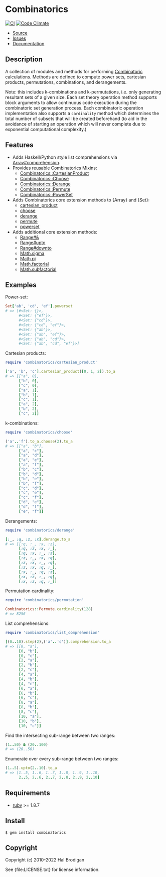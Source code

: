 # Combinatorics

[![CI](https://github.com/postmodern/combinatorics/actions/workflows/ruby.yml/badge.svg)](https://github.com/postmodern/combinatorics/actions/workflows/ruby.yml)
[![Code Climate](https://codeclimate.com/github/postmodern/combinatorics.svg)](https://codeclimate.com/github/postmodern/combinatorics)

* [Source](https://github.com/postmodern/combinatorics)
* [Issues](https://github.com/postmodern/combinatorics/issues)
* [Documentation](http://rubydoc.info/gems/combinatorics)

## Description

A collection of modules and methods for performing
[Combinatoric](http://en.wikipedia.org/wiki/Combinatoric) calculations.
Methods are defined to compute power sets, cartesian products, permutations, 
combinations, and derangements.

Note: this includes k-combinations and k-permutations, i.e. only generating
resultant sets of a given size. Each set theory operation method supports block 
arguments to allow continuous code execution during the combinatoric set
generation process. Each combinatoric operation implementation also supports a
`cardinality` method which determines the total number of subsets that will be
created beforehand (to aid in the avoidance of starting an operation which will 
never complete due to exponential computational complexity.)

## Features

* Adds Haskell/Python style list comprehensions via [Array#comprehension].
* Provides reusable Combinatorics Mixins:
  * [Combinatorics::CartesianProduct]
  * [Combinatorics::Choose]
  * [Combinatorics::Derange]
  * [Combinatorics::Permute]
  * [Combinatorics::PowerSet]
* Adds Combinatorics core extension methods to {Array} and {Set}:
  * [cartesian_product]
  * [choose]
  * [derange]
  * [permute]
  * [powerset]
* Adds additional core extension methods:
  * [Range#&]
  * [Range#upto]
  * [Range#downto]
  * [Math.sigma]
  * [Math.pi]
  * [Math.factorial]
  * [Math.subfactorial]

[Array#comprehension]: https://rubydoc.info/gems/combinatorics/Array#comprehension-instance_method
[Combinatorics::CartesianProduct]: https://rubydoc.info/gems/combinatorics/Combinatorics/CartesianProduct
[Combinatorics::Choose]: https://rubydoc.info/gems/combinatorics/Combinatorics/Choose
[Combinatorics::Derange]: https://rubydoc.info/gems/combinatorics/Combinatorics/Derange
[Combinatorics::Permute]: https://rubydoc.info/gems/combinatorics/Combinatorics/Permute
[Combinatorics::PowerSet]: https://rubydoc.info/gems/combinatorics/Combinatorics/PowerSet
[cartesian_product]: https://rubydoc.info/gems/combinatorics/Combinatorics/CartesianProduct/Mixin#cartesian_product-instance_method
[choose]: https://rubydoc.info/gems/combinatorics/Combinatorics/Choose/Mixin#choose-instance_method
[derange]: https://rubydoc.info/gems/combinatorics/Combinatorics/Derange/Mixin#derange-instance_method
[permute]: https://rubydoc.info/gems/combinatorics/Combinatorics/Permute/Mixin#permute-instance_method
[powerset]: https://rubydoc.info/gems/combinatorics/Combinatorics/PowerSet/Mixin#powerset-instance_method
[Range#&]: https://rubydoc.info/gems/combinatorics/Range#&-instance_method
[Range#upto]: https://rubydoc.info/gems/combinatorics/Range#upto-instance_method
[Range#downto]: https://rubydoc.info/gems/combinatorics/Range#downto-instance_method
[Math.sigma]: https://rubydoc.info/gems/combinatorics/Math#sigma-class_method
[Math.pi]: https://rubydoc.info/gems/combinatorics/Math#pi-class_method
[Math.factorial]: https://rubydoc.info/gems/combinatorics/Math#factorial-class_method
[Math.subfactorial]: https://rubydoc.info/gems/combinatorics/Math#subfactorial-class_method

## Examples

Power-set:

```ruby
Set['ab', 'cd', 'ef'].powerset
# => [#<Set: {}>,
      #<Set: {"ef"}>,
      #<Set: {"cd"}>,
      #<Set: {"cd", "ef"}>,
      #<Set: {"ab"}>,
      #<Set: {"ab", "ef"}>,
      #<Set: {"ab", "cd"}>,
      #<Set: {"ab", "cd", "ef"}>]
```

Cartesian products:

```ruby
require 'combinatorics/cartesian_product'

['a', 'b', 'c'].cartesian_product([0, 1, 2]).to_a
# => [["a", 0], 
      ["b", 0], 
      ["c", 0], 
      ["a", 1], 
      ["b", 1], 
      ["c", 1], 
      ["a", 2], 
      ["b", 2], 
      ["c", 2]]
```

k-combinations:

```ruby
require 'combinatorics/choose'

('a'..'f').to_a.choose(2).to_a
# => [["a", "b"], 
      ["a", "c"], 
      ["a", "d"], 
      ["a", "e"], 
      ["a", "f"], 
      ["b", "c"], 
      ["b", "d"], 
      ["b", "e"], 
      ["b", "f"], 
      ["c", "d"], 
      ["c", "e"], 
      ["c", "f"], 
      ["d", "e"], 
      ["d", "f"], 
      ["e", "f"]]
```

Derangements:

```ruby
require 'combinatorics/derange'

[:_, :q, :z, :x].derange.to_a
# => [[:q, :_, :x, :z], 
      [:q, :z, :x, :_], 
      [:q, :x, :_, :z], 
      [:z, :_, :x, :q], 
      [:z, :x, :_, :q], 
      [:z, :x, :q, :_], 
      [:x, :_, :q, :z], 
      [:x, :z, :_, :q], 
      [:x, :z, :q, :_]]
```

Permutation cardinality:

```ruby
require 'combinatorics/permutation'

Combinatorics::Permute.cardinality(128)
# => 8256
```

List comprehensions:

```ruby
require 'combinatorics/list_comprehension'

[(0..10).step(2),('a'..'c')].comprehension.to_a
# => [[0, "a"],
      [0, "b"],
      [0, "c"],
      [2, "a"],
      [2, "b"],
      [2, "c"],
      [4, "a"],
      [4, "b"],
      [4, "c"],
      [6, "a"],
      [6, "b"],
      [6, "c"],
      [8, "a"],
      [8, "b"],
      [8, "c"],
      [10, "a"],
      [10, "b"],
      [10, "c"]]
```

Find the intersecting sub-range between two ranges:

```ruby
(1..50) & (20..100)
# => (20..50)
```

Enumerate over every sub-range between two ranges:

```ruby
(1..5).upto(2..10).to_a
# => [1..5, 1..6, 1..7, 1..8, 1..9, 1..10,
      2..5, 2..6, 2..7, 2..8, 2..9, 2..10]
```

## Requirements

* [ruby](http://www.ruby-lang.org/) >= 1.8.7

## Install

```shell
$ gem install combinatorics
```

## Copyright

Copyright (c) 2010-2022 Hal Brodigan

See {file:LICENSE.txt} for license information.
